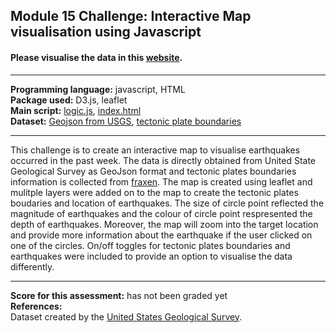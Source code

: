## Module 15 Challenge: Interactive Map visualisation using Javascript

#### Please visualise the data in this [website](https://wingylui.github.io/leaflet-challenge/).
---

<b>Programming language:</b> javascript, HTML <br />
<b>Package used:</b> D3.js, leaflet <br />
<b>Main script:</b> [logic.js](https://github.com/wingylui/leaflet-challenge/blob/main/static/js/logic.js), [index.html](https://github.com/wingylui/leaflet-challenge/blob/main/index.html)<br />
<b>Dataset:</b> [Geojson from USGS](https://earthquake.usgs.gov/earthquakes/feed/v1.0/geojson.php), [tectonic plate boundaries](https://github.com/fraxen/tectonicplates)

---

This challenge is to create an interactive map to visualise earthquakes occurred in the past week. The data is directly obtained from United State Geological Survey as GeoJson format and tectonic plates boundaries information is collected from [fraxen](https://github.com/fraxen/tectonicplates). The map is created using leaflet and mulitple layers were added on to the map to create the tectonic plates boudaries and location of earthquakes. The size of circle point reflected the magnitude of earthquakes and the colour of circle point respresented the depth of earthquakes. Moreover, the map will zoom into the target location and provide more information about the earthquake if the user clicked on one of the circles. On/off toggles for tectonic plates boundaries and earthquakes were included to provide an option to visualise the data differently.

---
<b>Score for this assessment:</b> has not been graded yet<br />
<b>References:</b><br />
Dataset created by the [United States Geological Survey](https://earthquake.usgs.gov/earthquakes/feed/v1.0/geojson.php).